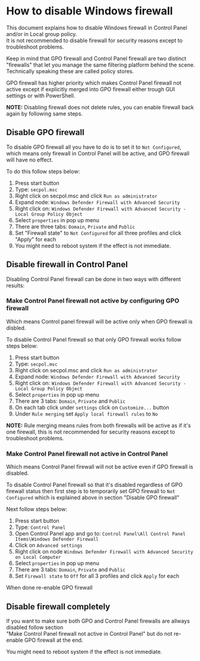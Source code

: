
# How to disable Windows firewall

This document explains how to disable Windows firewall in Control Panel and/or in Local group policy.\
It is not recommended to disable firewall for security reasons except to troubleshoot problems.

Keep in mind that GPO firewall and Control Panel firewall are two distinct "firewalls" that let you
manage the same filtering platform behind the scene.\
Technically speaking these are called policy stores.

GPO firewall has higher priority which makes Control Panel firewall not active except if
explicitly merged into GPO firewall either trough GUI settings or with PowerShell.

**NOTE:** Disabling firewall does not delete rules, you can enable firewall back again by following
same steps.

## Disable GPO firewall

To disable GPO firewall all you have to do is to set it to `Not Configured`, which means only
firewall in Control Panel will be active, and GPO firewall will have no effect.

To do this follow steps below:

1. Press start button
2. Type: `secpol.msc`
3. Right click on secpol.msc and click `Run as administrator`
4. Expand node: `Windows Defender Firewall with Advanced Security`
5. Right click on: `Windows Defender Firewall with Advanced Security - Local Group Policy Object`
6. Select `properties` in pop up menu
7. There are three tabs: `Domain`, `Private` and `Public`
8. Set "Firewall state" to `Not Configured` for all three profiles and click "Apply" for each
9. You might need to reboot system if the effect is not immediate.

## Disable firewall in Control Panel

Disabling Control Panel firewall can be done in two ways with different results:

### Make Control Panel firewall not active by configuring GPO firewall

Which means Control panel firewall will be active only when GPO firewall is disbled.

To disable Control Panel firewall so that only GPO firewall works follow steps below:

1. Press start button
2. Type: `secpol.msc`
3. Right click on secpol.msc and click `Run as administrator`
4. Expand node: `Windows Defender Firewall with Advanced Security`
5. Right click on: `Windows Defender Firewall with Advanced Security - Local Group Policy Object`
6. Select `properties` in pop up menu
7. There are 3 tabs: `Domain`, `Private` and `Public`
8. On each tab click under `settings` click on `Customize...` button
9. Under `Rule merging` set `Apply local firewall rules` to `No`

**NOTE:** Rule merging means rules from both firewalls will be active as if it's one firewall,
this is not recommended for security reasons except to troubleshoot problems.

### Make Control Panel firewall not active in Control Panel

Which means Control Panel firewall will not be active even if GPO firewall is disabled.

To disable Control Panel firewall so that it's disabled regardless of GPO firewall status then first
step is to temporarily set GPO firewall to `Not Configured` which is explained above in section
"Disable GPO firewall"

Next follow steps below:

1. Press start button
2. Type: `Control Panel`
3. Open Control Panel app and go to:
`Control Panel\All Control Panel Items\Windows Defender Firewall`
4. Click on `Advanced settings`
5. Right click on node `Windows Defender Firewall with Advanced Security on Local Computer`
6. Select `properties` in pop up menu
7. There are 3 tabs: `Domain`, `Private` and `Public`
8. Set `Firewall state` to `Off` for all 3 profiles and click `Apply` for each

When done re-enable GPO firewall

## Disable firewall completely

If you want to make sure both GPO and Control Panel firewalls are allways disabled follow section\
"Make Control Panel firewall not active in Control Panel" but do not re-enable GPO firewall at the end.

You might need to reboot system if the effect is not immediate.
